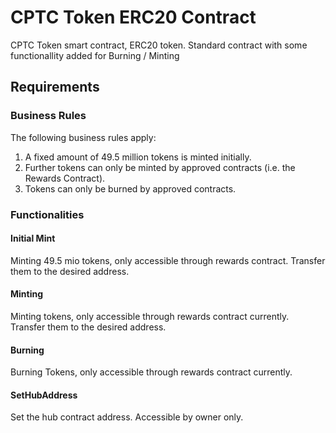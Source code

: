 # CPTC Token ERC20 Contract
CPTC Token smart contract, ERC20 token. Standard contract with some functionallity added for Burning / Minting 

## Requirements
### Business Rules
The following business rules apply:
1. A fixed amount of 49.5 million tokens is minted initially.
2. Further tokens can only be minted by approved contracts (i.e. the Rewards Contract).
3. Tokens can only be burned by approved contracts.

### Functionalities 
#### Initial Mint
Minting 49.5 mio tokens, only accessible through rewards contract. Transfer them to the desired address.
#### Minting
Minting tokens, only accessible through rewards contract currently. Transfer them to the desired address. 
#### Burning
Burning Tokens, only accessible through rewards contract currently.
#### SetHubAddress
Set the hub contract address. Accessible by owner only.
